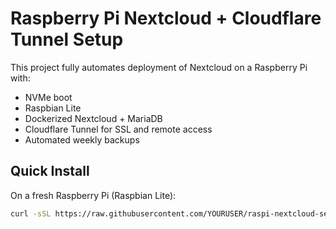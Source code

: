 # Raspberry Pi Nextcloud + Cloudflare Tunnel Setup

This project fully automates deployment of Nextcloud on a Raspberry Pi with:

- NVMe boot
- Raspbian Lite
- Dockerized Nextcloud + MariaDB
- Cloudflare Tunnel for SSL and remote access
- Automated weekly backups

## Quick Install

On a fresh Raspberry Pi (Raspbian Lite):

```bash
curl -sSL https://raw.githubusercontent.com/YOURUSER/raspi-nextcloud-setup/main/install.sh | sudo bash
